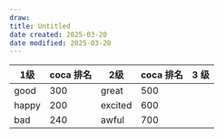 ```yaml
---
draw:
title: Untitled
date created: 2025-03-20
date modified: 2025-03-20
---
```


| 1级    | coca 排名 | 2级      | coca 排名 | 3 级 |
| ----- | ------- | ------- | ------- | --- |
| good  | 300     | great   | 500     |     |
| happy | 200     | excited | 600     |     |
| bad   | 240     | awful   | 700     |     |
